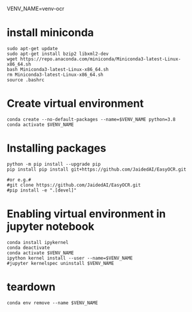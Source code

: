 VENV_NAME=venv-ocr

# install miniconda
```
sudo apt-get update
sudo apt-get install bzip2 libxml2-dev
wget https://repo.anaconda.com/miniconda/Miniconda3-latest-Linux-x86_64.sh
bash Miniconda3-latest-Linux-x86_64.sh
rm Miniconda3-latest-Linux-x86_64.sh
source .bashrc
```
# Create virtual environment
```
conda create --no-default-packages --name=$VENV_NAME python=3.8
conda activate $VENV_NAME
```
# Installing packages
```
python -m pip install --upgrade pip
pip install pip install git+https://github.com/JaidedAI/EasyOCR.git

#or e.g.# 
#git clone https://github.com/JaidedAI/EasyOCR.git
#pip install -e ".[devel]"
```
# Enabling virtual environment in jupyter notebook
```
conda install ipykernel
conda deactivate
conda activate $VENV_NAME
ipython kernel install --user --name=$VENV_NAME
#jupyter kernelspec uninstall $VENV_NAME
```
# teardown
```
conda env remove --name $VENV_NAME
```
